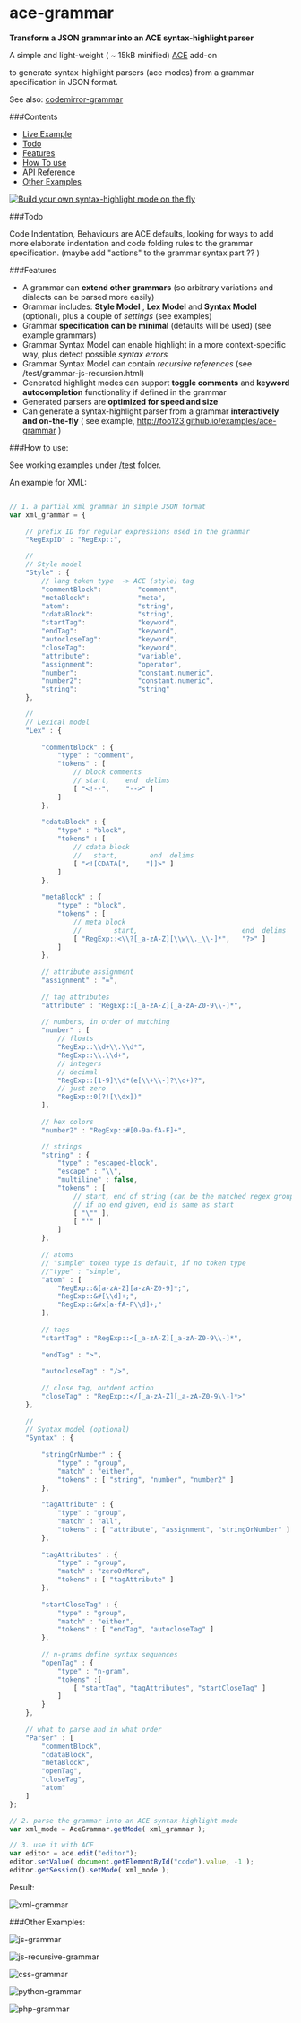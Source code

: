 ace-grammar
===========

__Transform a JSON grammar into an ACE syntax-highlight parser__



A simple and light-weight ( ~ 15kB minified) [ACE](https://github.com/ajaxorg/ace) add-on

to generate syntax-highlight parsers (ace modes) from a grammar specification in JSON format.


See also:  [codemirror-grammar](https://github.com/foo123/codemirror-grammar)



###Contents

* [Live Example](http://foo123.github.io/examples/ace-grammar)
* [Todo](#todo)
* [Features](#features)
* [How To use](#how-to-use)
* [API Reference](/api-reference.md)
* [Other Examples](#other-examples)

[![Build your own syntax-highlight mode on the fly](/test/screenshot.png)](http://foo123.github.io/examples/ace-grammar)


###Todo

Code Indentation, Behaviours are ACE defaults, looking for ways to add more elaborate indentation and code folding rules to the grammar specification. (maybe add "actions" to the grammar syntax part ?? )


###Features

* A grammar can **extend other grammars** (so arbitrary variations and dialects can be parsed more easily)
* Grammar includes: **Style Model** , **Lex Model** and **Syntax Model** (optional), plus a couple of *settings* (see examples)
* Grammar **specification can be minimal** (defaults will be used) (see example grammars)
* Grammar Syntax Model can enable highlight in a more context-specific way, plus detect possible *syntax errors*
* Grammar Syntax Model can contain *recursive references* (see /test/grammar-js-recursion.html)
* Generated highlight modes can support **toggle comments** and **keyword autocompletion** functionality if defined in the grammar
* Generated parsers are **optimized for speed and size**
* Can generate a syntax-highlight parser from a grammar **interactively and on-the-fly** ( see example, http://foo123.github.io/examples/ace-grammar )


###How to use:

See working examples under [/test](/test) folder.

An example for XML:


```javascript

// 1. a partial xml grammar in simple JSON format
var xml_grammar = {
    
    // prefix ID for regular expressions used in the grammar
    "RegExpID" : "RegExp::",

    //
    // Style model
    "Style" : {
        // lang token type  -> ACE (style) tag
        "commentBlock":         "comment",
        "metaBlock":            "meta",
        "atom":                 "string",
        "cdataBlock":           "string",
        "startTag":             "keyword",
        "endTag":               "keyword",
        "autocloseTag":         "keyword",
        "closeTag":             "keyword",
        "attribute":            "variable",
        "assignment":           "operator",
        "number":               "constant.numeric",
        "number2":              "constant.numeric",
        "string":               "string"
    },

    //
    // Lexical model
    "Lex" : {
        
        "commentBlock" : {
            "type" : "comment",
            "tokens" : [
                // block comments
                // start,    end  delims
                [ "<!--",    "-->" ]
            ]
        },
        
        "cdataBlock" : {
            "type" : "block",
            "tokens" : [
                // cdata block
                //   start,        end  delims
                [ "<![CDATA[",    "]]>" ]
            ]
        },
        
        "metaBlock" : {
            "type" : "block",
            "tokens" : [
                // meta block
                //        start,                          end  delims
                [ "RegExp::<\\?[_a-zA-Z][\\w\\._\\-]*",   "?>" ]
            ]
        },
        
        // attribute assignment
        "assignment" : "=",
        
        // tag attributes
        "attribute" : "RegExp::[_a-zA-Z][_a-zA-Z0-9\\-]*",
        
        // numbers, in order of matching
        "number" : [
            // floats
            "RegExp::\\d+\\.\\d*",
            "RegExp::\\.\\d+",
            // integers
            // decimal
            "RegExp::[1-9]\\d*(e[\\+\\-]?\\d+)?",
            // just zero
            "RegExp::0(?![\\dx])"
        ],
        
        // hex colors
        "number2" : "RegExp::#[0-9a-fA-F]+",

        // strings
        "string" : {
            "type" : "escaped-block",
            "escape" : "\\",
            "multiline" : false,
            "tokens" : [ 
                // start, end of string (can be the matched regex group ie. 1 )
                // if no end given, end is same as start
                [ "\"" ], 
                [ "'" ] 
            ]
        },
        
        // atoms
        // "simple" token type is default, if no token type
        //"type" : "simple",
        "atom" : [
            "RegExp::&[a-zA-Z][a-zA-Z0-9]*;",
            "RegExp::&#[\\d]+;",
            "RegExp::&#x[a-fA-F\\d]+;"
        ],
        
        // tags
        "startTag" : "RegExp::<[_a-zA-Z][_a-zA-Z0-9\\-]*",
        
        "endTag" : ">",
        
        "autocloseTag" : "/>",
        
        // close tag, outdent action
        "closeTag" : "RegExp::</[_a-zA-Z][_a-zA-Z0-9\\-]*>"
    },
    
    //
    // Syntax model (optional)
    "Syntax" : {
        
        "stringOrNumber" : {
            "type" : "group",
            "match" : "either",
            "tokens" : [ "string", "number", "number2" ] 
        },
        
        "tagAttribute" : { 
            "type" : "group",
            "match" : "all",
            "tokens" : [ "attribute", "assignment", "stringOrNumber" ]
        },
        
        "tagAttributes" : { 
            "type" : "group",
            "match" : "zeroOrMore",
            "tokens" : [ "tagAttribute" ]
        },
        
        "startCloseTag" : { 
            "type" : "group",
            "match" : "either",
            "tokens" : [ "endTag", "autocloseTag" ]
        },
        
        // n-grams define syntax sequences
        "openTag" : { 
            "type" : "n-gram",
            "tokens" :[
                [ "startTag", "tagAttributes", "startCloseTag" ]
            ]
        }
    },
    
    // what to parse and in what order
    "Parser" : [
        "commentBlock",
        "cdataBlock",
        "metaBlock",
        "openTag",
        "closeTag",
        "atom"
    ]
};

// 2. parse the grammar into an ACE syntax-highlight mode
var xml_mode = AceGrammar.getMode( xml_grammar );

// 3. use it with ACE
var editor = ace.edit("editor");
editor.setValue( document.getElementById("code").value, -1 );
editor.getSession().setMode( xml_mode );

```


Result:

![xml-grammar](/test/grammar-xml.png)




###Other Examples:


![js-grammar](/test/grammar-js.png)


![js-recursive-grammar](/test/grammar-js-recursion.png)


![css-grammar](/test/grammar-css.png)


![python-grammar](/test/grammar-python.png)


![php-grammar](/test/grammar-php.png)

